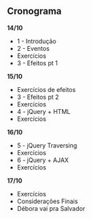 ## Cronograma

**14/10**

* 1 - Introdução
* 2 - Eventos
* Exercícios
* 3 - Efeitos pt 1

**15/10**

* Exercícios de efeitos
* 3 - Efeitos pt 2
* Exercícios
* 4 - jQuery + HTML
* Exercícios

**16/10**

* 5 - jQuery Traversing
* Exercícios
* 6 - jQuery + AJAX
* Exercícios

**17/10**

* Exercícios
* Considerações Finais
* Débora vai pra Salvador